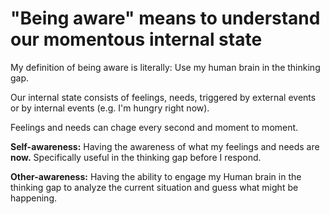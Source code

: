 # "Being aware" means to understand our momentous internal state

My definition of being aware is literally: Use my human brain in the thinking gap.

Our internal state consists of feelings, needs, triggered by external events or by internal events (e.g. I'm hungry right now).

Feelings and needs can chage every second and moment to moment.

**Self-awareness:** Having the awareness of what my feelings and needs are **now.** Specifically useful in the thinking gap before I respond.

**Other-awareness:** Having the ability to engage my Human brain in the thinking gap to analyze the current situation and guess what might be happening.
